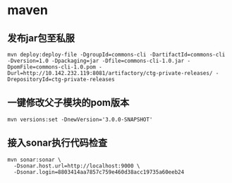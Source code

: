 # maven

## 发布jar包至私服

```
mvn deploy:deploy-file -DgroupId=commons-cli -DartifactId=commons-cli -Dversion=1.0 -Dpackaging=jar -Dfile=commons-cli-1.0.jar -DpomFile=commons-cli-1.0.pom -Durl=http://10.142.232.119:8081/artifactory/ctg-private-releases/ -DrepositoryId=ctg-private-releases
```

## 一键修改父子模块的pom版本

```
mvn versions:set -DnewVersion='3.0.0-SNAPSHOT'
```

## 接入sonar执行代码检查

```
mvn sonar:sonar \
  -Dsonar.host.url=http://localhost:9000 \
  -Dsonar.login=8803414aa7857c759e460d38acc19735a60eeb24
```